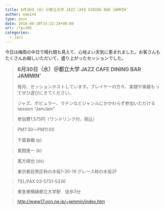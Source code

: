 ```yaml
---
title: 6月30日（水）＠都立大学 JAZZ CAFE DINING BAR JAMMIN’
author: eawind
type: post
date: 2010-06-30T15:32:28+09:00
url: /?p=106
categories:
  - Jazz
---
```

今日は梅雨の中日で晴れ間も見えて、心地よい天気に恵まれました。お客さんもたくさんお越しいただいて、盛り上がったセッションでした。

> **<big>6月30日（水）＠都立大学 JAZZ CAFE DINING BAR JAMMIN'</big>**
>
> 毎月、セッションホストしています。プレイヤーの方々、楽譜や楽器もってぜひ遊びにきてください。
>
> ジャズ、ポピュラー、ラテンなどジャンルにかかわらず参加いただけるsession &#8220;JamJam&#8221;
>
> 参加費1,575円（ワンドリンク付、税込）

> PM7:30〜PM11:00
>
> 千葉香織 (p)

> 風間進一 (b)

> 尾方順也 (ds)
>
> 東京都目黒区柿の木坂1-30-19 グレース柿の木坂2F

> TEL/FAX 03-5731-5336

> 東急東横線都立大学駅　徒歩3分

> http://www17.ocn.ne.jp/~jammin/index.htm
